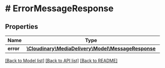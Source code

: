 # # ErrorMessageResponse

## Properties

Name | Type | Description | Notes
------------ | ------------- | ------------- | -------------
**error** | [**\Cloudinary\MediaDelivery\Model\MessageResponse**](MessageResponse.md) |  |

[[Back to Model list]](../../README.md#models) [[Back to API list]](../../README.md#endpoints) [[Back to README]](../../README.md)
